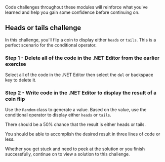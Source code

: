 Code challenges throughout these modules will reinforce what you've learned and help you gain some confidence before continuing on.

## Heads or tails challenge

In this challenge, you'll flip a coin to display either `heads` or `tails`.  This is a perfect scenario for the conditional operator.

### Step 1 - Delete all of the code in the .NET Editor from the earlier exercise

Select all of the code in the .NET Editor then select the `del` or backspace key to delete it.

### Step 2 - Write code in the .NET Editor to display the result of a coin flip

Use the `Random` class to generate a value.  Based on the value, use the conditional operator to display either `heads` or `tails`.  

There should be a 50% chance that the result is either heads or tails.

You should be able to accomplish the desired result in three lines of code or less.

Whether you get stuck and need to peek at the solution or you finish successfully, continue on to view a solution to this challenge.